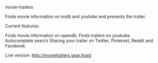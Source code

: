 movie-trailers

Finds movie information on imdb and youtube and presents the trailer.

Current features:

Finds movie information on opendb.
Finds trailers on youbube.
Autocomplete search
Sharing your trailer on Twitter, Pinterest, Reddit and Facebook.

Live version: http://movietrailers.gear.host/
